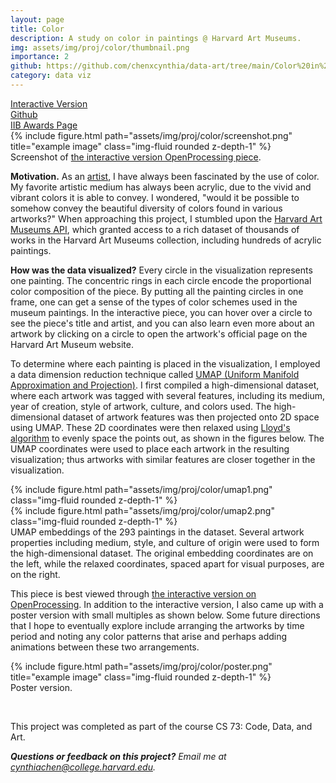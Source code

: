 ```yaml
---
layout: page
title: Color
description: A study on color in paintings @ Harvard Art Museums.
img: assets/img/proj/color/thumbnail.png
importance: 2
github: https://github.com/chenxcynthia/data-art/tree/main/Color%20in%20Paintings
category: data viz
---
```


<div class = "projheader">
    <div class="links"><a href='https://openprocessing.org/sketch/1787722' class="btn z-depth-0" role="button">Interactive Version</a></div>
    <div class="links"><a href='https://github.com/chenxcynthia/data-art/tree/main/Color%20in%20Paintings' class="btn z-depth-0" role="button"> <i class="fab fa-github gh-icon"></i> Github</a></div>
    <div class="links"><a href='https://www.informationisbeautifulawards.com/showcase/6499-composition-of-color-in-museum-paintings' class="btn z-depth-0" role="button">IIB Awards Page</a></div>
</div>

<div class="row justify-content-sm-center">
    <div class="col-sm-12 mt-3 mt-md-0">
        {% include figure.html path="assets/img/proj/color/screenshot.png" title="example image" class="img-fluid rounded z-depth-1" %}
    </div>
</div>
<div class="caption">
    Screenshot of <a href="https://openprocessing.org/sketch/1787722">the interactive version OpenProcessing piece</a>.
</div>

**Motivation.**
As an <a href="https://20cynthiac.wixsite.com/mysite/portfolio">artist</a>, I have always been fascinated by the use of color. My favorite artistic medium has always been acrylic, due to the vivid and vibrant colors it is able to convey. I wondered, "would it be possible to somehow convey the beautiful diversity of colors found in various artworks?" When approaching this project, I stumbled upon the <a href="https://harvardartmuseums.org/collections/api">Harvard Art Museums API</a>, which granted access to a rich dataset of thousands of works in the Harvard Art Museums collection, including hundreds of acrylic paintings.

**How was the data visualized?** Every circle in the visualization represents one painting. The concentric rings in each circle encode the proportional color composition of the piece. By putting all the painting circles in one frame, one can get a sense of the types of color schemes used in the museum paintings. In the interactive piece, you can hover over a circle to see the piece's title and artist, and you can also learn even more about an artwork by clicking on a circle to open the artwork's official page on the Harvard Art Museum website.

To determine where each painting is placed in the visualization, I employed a data dimension reduction technique called <a href="https://github.com/lmcinnes/umap">UMAP (Uniform Manifold Approximation and Projection)</a>. I first compiled a high-dimensional dataset, where each artwork was tagged with several features, including its medium, year of creation, style of artwork, culture, and colors used. The high-dimensional dataset of artwork features was then projected onto 2D space using UMAP. These 2D coordinates were then relaxed using <a href="https://www.wikiwand.com/en/Lloyd%27s_algorithm">Lloyd's algorithm</a> to evenly space the points out, as shown in the figures below. The UMAP coordinates were used to place each artwork in the resulting visualization; thus artworks with similar features are closer together in the visualization.

<div class="row justify-content-sm-center">
    <div class="col-sm-6 mt-3 mt-md-0">
        {% include figure.html path="assets/img/proj/color/umap1.png" class="img-fluid rounded z-depth-1" %}
    </div>
    <div class="col-sm-6 mt-3 mt-md-0">
        {% include figure.html path="assets/img/proj/color/umap2.png" class="img-fluid rounded z-depth-1" %}
    </div>
</div>
<div class="caption">
    UMAP embeddings of the 293 paintings in the dataset. Several artwork properties including medium, style, and culture of origin were used to form the high-dimensional dataset. The original embedding coordinates are on the left, while the relaxed coordinates, spaced apart for visual purposes, are on the right.
</div>


This piece is best viewed through <a href="https://openprocessing.org/sketch/1787722">the interactive version on OpenProcessing</a>. In addition to the interactive version, I also came up with a poster version with small multiples as shown below. Some future directions that I hope to eventually explore include arranging the artworks by time period and noting any color patterns that arise and perhaps adding animations between these two arrangements.


<div class="row justify-content-sm-center">
    <div class="col-sm-6 mt-3 mt-md-0">
        {% include figure.html path="assets/img/proj/color/poster.png" title="example image" class="img-fluid rounded z-depth-1" %}
    </div>
</div>
<div class="caption">
    Poster version.
</div>


&#8202;

This project was completed as part of the course CS 73: Code, Data, and Art. 

<i> **Questions or feedback on this project?** Email me at cynthiachen@college.harvard.edu.</i>

&#8202;